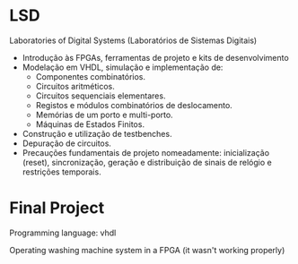 # LSD
Laboratories of Digital Systems (Laboratórios de Sistemas Digitais) 

- Introdução às FPGAs, ferramentas de projeto e kits de desenvolvimento
- Modelação em VHDL, simulação e implementação de:
  - Componentes combinatórios.
  - Circuitos aritméticos.
  - Circuitos sequenciais elementares.
  - Registos e módulos combinatórios de deslocamento.
  - Memórias de um porto e multi-porto.
  - Máquinas de Estados Finitos.
- Construção e utilização de testbenches.
- Depuração de circuitos.
- Precauções fundamentais de projeto nomeadamente: inicialização (reset), sincronização, geração e distribuição de sinais de relógio e restrições temporais.


# Final Project 
Programming language: vhdl

Operating washing machine system in a FPGA (it wasn't working properly)
